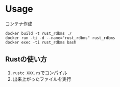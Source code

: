 # Usage

コンテナ作成
```
docker build -t rust_rdbms ./
docker run -ti -d --name="rust_rdbms" rust_rdbms
docker exec -ti rust_rdbms bash
```

## Rustの使い方
1. `rustc XXX.rs`でコンパイル
2. 出来上がったファイルを実行
